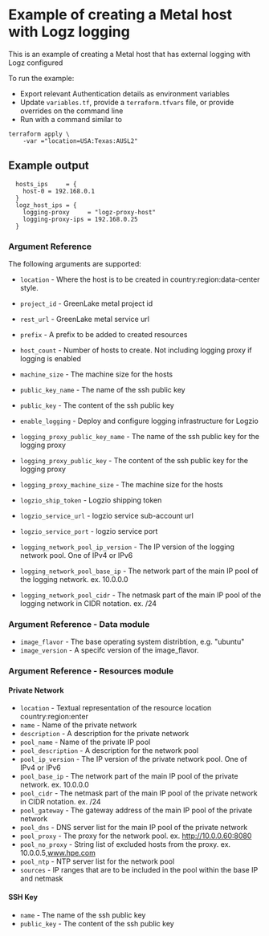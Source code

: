 # Example of creating a Metal host with Logz logging

This is an example of creating a Metal host that has external logging with Logz configured 

To run the example:
* Export relevant Authentication details as environment variables
* Update `variables.tf`, provide a `terraform.tfvars` file, or provide overrides on the command line
* Run with a command similar to
```
terraform apply \
    -var ="location=USA:Texas:AUSL2"
``` 

## Example output

```
  hosts_ips     = {
    host-0 = 192.168.0.1
  }
  logz_host_ips = {
    logging-proxy     = "logz-proxy-host"
    logging-proxy-ips = 192.168.0.25
  }

```

### Argument Reference

The following arguments are supported:

- `location` - Where the host is to be created in country:region:data-center style.
- `project_id` - GreenLake metal project id
- `rest_url` - GreenLake metal service url
- `prefix` - A prefix to be added to created resources
- `host_count` - Number of hosts to create. Not including logging proxy if logging is enabled
- `machine_size` - The machine size for the hosts
- `public_key_name` - The name of the ssh public key
- `public_key` - The content of the ssh public key

- `enable_logging` - Deploy and configure logging infrastructure for Logzio
- `logging_proxy_public_key_name` - The name of the ssh public key for the logging proxy
- `logging_proxy_public_key` - The content of the ssh public key for the logging proxy
- `logging_proxy_machine_size` - The machine size for the hosts
- `logzio_ship_token` - Logzio shipping token
- `logzio_service_url` - logzio service sub-account url
- `logzio_service_port` - logzio service port
- `logging_network_pool_ip_version` - The IP version of the logging network pool. One of IPv4 or IPv6
- `logging_network_pool_base_ip` - The network part of the main IP pool of the logging network. ex. 10.0.0.0
- `logging_network_pool_cidr` - The netmask part of the main IP pool of the logging network in CIDR notation. ex. /24

### Argument Reference - Data module

- `image_flavor` - The base operating system distribtion, e.g. "ubuntu"
- `image_version` - A specifc version of the image_flavor.

### Argument Reference - Resources module

#### Private Network 
- `location` - Textual representation of the resource location country:region:enter
- `name` - Name of the private network
- `description` - A description for the private network
- `pool_name` - Name of the private IP pool
- `pool_description` - A description for the network pool
- `pool_ip_version` - The IP version of the private network pool. One of IPv4 or IPv6
- `pool_base_ip` - The network part of the main IP pool of the private network. ex. 10.0.0.0
- `pool_cidr` - The netmask part of the main IP pool of the private network in CIDR notation. ex. /24
- `pool_gateway` - The gateway address of the main IP pool of the private network
- `pool_dns` - DNS server list for the main IP pool of the private network
- `pool_proxy` - The proxy for the network pool. ex. http://10.0.0.60:8080
- `pool_no_proxy` - String list of excluded hosts from the proxy. ex. 10.0.0.5,www.hpe.com
- `pool_ntp` - NTP server list for the network pool
- `sources` - IP ranges that are to be included in the pool within the base IP and netmask

#### SSH Key
- `name` - The name of the ssh public key
- `public_key` - The content of the ssh public key

